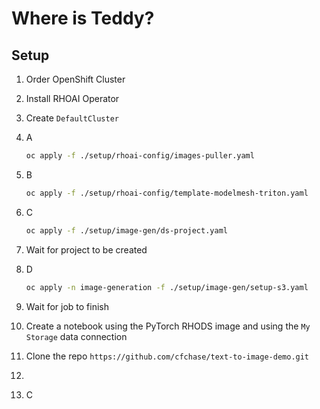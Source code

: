# Where is Teddy?

## Setup

1. Order OpenShift Cluster

2. Install RHOAI Operator

3. Create `DefaultCluster`

4. A

   ```bash
   oc apply -f ./setup/rhoai-config/images-puller.yaml
   ```

5. B

   ```bash
   oc apply -f ./setup/rhoai-config/template-modelmesh-triton.yaml
   ```

6. C

   ```bash
   oc apply -f ./setup/image-gen/ds-project.yaml
   ```

7. Wait for project to be created

8. D

   ```bash
   oc apply -n image-generation -f ./setup/image-gen/setup-s3.yaml
   ```

9. Wait for job to finish

10. Create a notebook using the PyTorch RHODS image and using the `My Storage` data connection

11. Clone the repo `https://github.com/cfchase/text-to-image-demo.git` 

11.

12. C